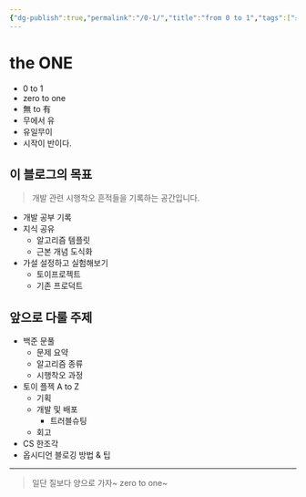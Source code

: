 ```yaml
---
{"dg-publish":true,"permalink":"/0-1/","title":"from 0 to 1","tags":["소개"],"noteIcon":"3","created":"2025-06-09T19:19:03.101+09:00","updated":"2025-06-09T19:57:31.376+09:00"}
---
```


# the ONE

- 0 to 1
- zero to one
- 無 to 有
- 무에서 유
- 유일무이
- 시작이 반이다.

## 이 블로그의 목표

> 개발 관련 시행착오 흔적들을 기록하는 공간입니다.

- 개발 공부 기록
- 지식 공유
  - 알고리즘 템플릿
  - 근본 개념 도식화
- 가설 설정하고 실험해보기
  - 토이프로젝트
  - 기존 프로덕트

## 앞으로 다룰 주제

- 백준 문풀
  - 문제 요약
  - 알고리즘 종류
  - 시행착오 과정
- 토이 플젝 A to Z
  - 기획
  - 개발 및 배포
    - 트러블슈팅
  - 회고
- CS 한조각
- 옵시디언 블로깅 방법 & 팁

---

> 일단 질보다 양으로 가자~ zero to one~
